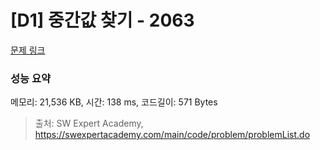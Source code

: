 # [D1] 중간값 찾기 - 2063 

[문제 링크](https://swexpertacademy.com/main/code/problem/problemDetail.do?contestProbId=AV5QPsXKA2UDFAUq) 

### 성능 요약

메모리: 21,536 KB, 시간: 138 ms, 코드길이: 571 Bytes



> 출처: SW Expert Academy, https://swexpertacademy.com/main/code/problem/problemList.do